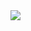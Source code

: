 <img src="https://raw.githubusercontent.com/XpertBotTeam/XpertFarm/master/XperFarm%20Application%20FlowChart.drawio.png">
